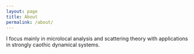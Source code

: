 ```yaml
---
layout: page
title: About
permalink: /about/
---
```


I focus mainly in microlocal analysis and scattering theory with applications in strongly caothic dynamical systems.
